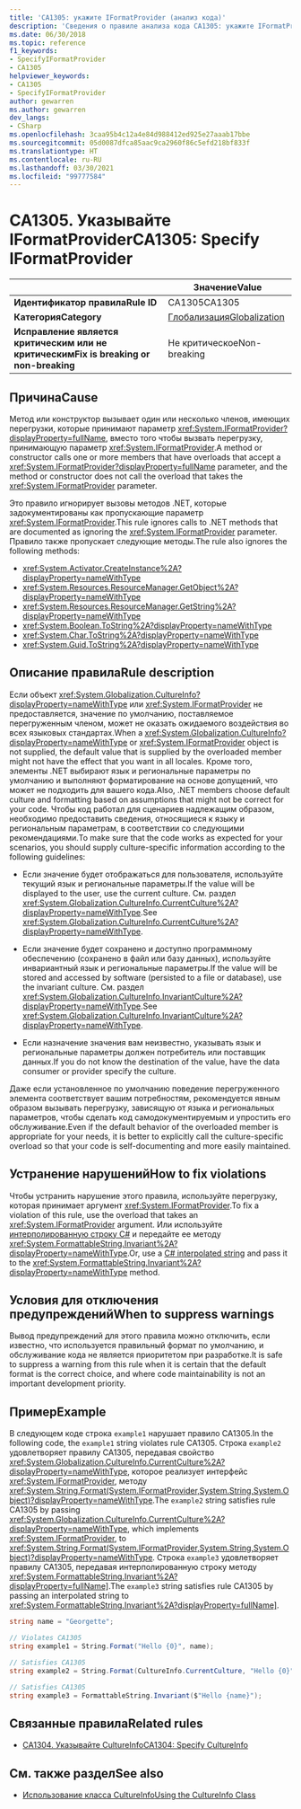 ```yaml
---
title: 'CA1305: укажите IFormatProvider (анализ кода)'
description: 'Сведения о правиле анализа кода CA1305: укажите IFormatProvider'
ms.date: 06/30/2018
ms.topic: reference
f1_keywords:
- SpecifyIFormatProvider
- CA1305
helpviewer_keywords:
- CA1305
- SpecifyIFormatProvider
author: gewarren
ms.author: gewarren
dev_langs:
- CSharp
ms.openlocfilehash: 3caa95b4c12a4e84d988412ed925e27aaab17bbe
ms.sourcegitcommit: 05d0087dfca85aac9ca2960f86c5efd218bf833f
ms.translationtype: HT
ms.contentlocale: ru-RU
ms.lasthandoff: 03/30/2021
ms.locfileid: "99777584"
---
```

# <a name="ca1305-specify-iformatprovider"></a><span data-ttu-id="fbe63-103">CA1305. Указывайте IFormatProvider</span><span class="sxs-lookup"><span data-stu-id="fbe63-103">CA1305: Specify IFormatProvider</span></span>

| | <span data-ttu-id="fbe63-104">Значение</span><span class="sxs-lookup"><span data-stu-id="fbe63-104">Value</span></span> |
|-|-|
| <span data-ttu-id="fbe63-105">**Идентификатор правила**</span><span class="sxs-lookup"><span data-stu-id="fbe63-105">**Rule ID**</span></span> |<span data-ttu-id="fbe63-106">CA1305</span><span class="sxs-lookup"><span data-stu-id="fbe63-106">CA1305</span></span>|
| <span data-ttu-id="fbe63-107">**Категория**</span><span class="sxs-lookup"><span data-stu-id="fbe63-107">**Category**</span></span> |[<span data-ttu-id="fbe63-108">Глобализация</span><span class="sxs-lookup"><span data-stu-id="fbe63-108">Globalization</span></span>](globalization-warnings.md)|
| <span data-ttu-id="fbe63-109">**Исправление является критическим или не критическим**</span><span class="sxs-lookup"><span data-stu-id="fbe63-109">**Fix is breaking or non-breaking**</span></span> |<span data-ttu-id="fbe63-110">Не критическое</span><span class="sxs-lookup"><span data-stu-id="fbe63-110">Non-breaking</span></span>|

## <a name="cause"></a><span data-ttu-id="fbe63-111">Причина</span><span class="sxs-lookup"><span data-stu-id="fbe63-111">Cause</span></span>

<span data-ttu-id="fbe63-112">Метод или конструктор вызывает один или несколько членов, имеющих перегрузки, которые принимают параметр <xref:System.IFormatProvider?displayProperty=fullName>, вместо того чтобы вызвать перегрузку, принимающую параметр <xref:System.IFormatProvider>.</span><span class="sxs-lookup"><span data-stu-id="fbe63-112">A method or constructor calls one or more members that have overloads that accept a <xref:System.IFormatProvider?displayProperty=fullName> parameter, and the method or constructor does not call the overload that takes the <xref:System.IFormatProvider> parameter.</span></span>

<span data-ttu-id="fbe63-113">Это правило игнорирует вызовы методов .NET, которые задокументированы как пропускающие параметр <xref:System.IFormatProvider>.</span><span class="sxs-lookup"><span data-stu-id="fbe63-113">This rule ignores calls to .NET methods that are documented as ignoring the <xref:System.IFormatProvider> parameter.</span></span> <span data-ttu-id="fbe63-114">Правило также пропускает следующие методы.</span><span class="sxs-lookup"><span data-stu-id="fbe63-114">The rule also ignores the following methods:</span></span>

- <xref:System.Activator.CreateInstance%2A?displayProperty=nameWithType>
- <xref:System.Resources.ResourceManager.GetObject%2A?displayProperty=nameWithType>
- <xref:System.Resources.ResourceManager.GetString%2A?displayProperty=nameWithType>
- <xref:System.Boolean.ToString%2A?displayProperty=nameWithType>
- <xref:System.Char.ToString%2A?displayProperty=nameWithType>
- <xref:System.Guid.ToString%2A?displayProperty=nameWithType>

## <a name="rule-description"></a><span data-ttu-id="fbe63-115">Описание правила</span><span class="sxs-lookup"><span data-stu-id="fbe63-115">Rule description</span></span>

<span data-ttu-id="fbe63-116">Если объект <xref:System.Globalization.CultureInfo?displayProperty=nameWithType> или <xref:System.IFormatProvider> не предоставляется, значение по умолчанию, поставляемое перегруженным членом, может не оказать ожидаемого воздействия во всех языковых стандартах.</span><span class="sxs-lookup"><span data-stu-id="fbe63-116">When a <xref:System.Globalization.CultureInfo?displayProperty=nameWithType> or <xref:System.IFormatProvider> object is not supplied, the default value that is supplied by the overloaded member might not have the effect that you want in all locales.</span></span> <span data-ttu-id="fbe63-117">Кроме того, элементы .NET выбирают язык и региональные параметры по умолчанию и выполняют форматирование на основе допущений, что может не подходить для вашего кода.</span><span class="sxs-lookup"><span data-stu-id="fbe63-117">Also, .NET members choose default culture and formatting based on assumptions that might not be correct for your code.</span></span> <span data-ttu-id="fbe63-118">Чтобы код работал для сценариев надлежащим образом, необходимо предоставить сведения, относящиеся к языку и региональным параметрам, в соответствии со следующими рекомендациями.</span><span class="sxs-lookup"><span data-stu-id="fbe63-118">To make sure that the code works as expected for your scenarios, you should supply culture-specific information according to the following guidelines:</span></span>

- <span data-ttu-id="fbe63-119">Если значение будет отображаться для пользователя, используйте текущий язык и региональные параметры.</span><span class="sxs-lookup"><span data-stu-id="fbe63-119">If the value will be displayed to the user, use the current culture.</span></span> <span data-ttu-id="fbe63-120">См. раздел <xref:System.Globalization.CultureInfo.CurrentCulture%2A?displayProperty=nameWithType>.</span><span class="sxs-lookup"><span data-stu-id="fbe63-120">See <xref:System.Globalization.CultureInfo.CurrentCulture%2A?displayProperty=nameWithType>.</span></span>

- <span data-ttu-id="fbe63-121">Если значение будет сохранено и доступно программному обеспечению (сохранено в файл или базу данных), используйте инвариантный язык и региональные параметры.</span><span class="sxs-lookup"><span data-stu-id="fbe63-121">If the value will be stored and accessed by software (persisted to a file or database), use the invariant culture.</span></span> <span data-ttu-id="fbe63-122">См. раздел <xref:System.Globalization.CultureInfo.InvariantCulture%2A?displayProperty=nameWithType>.</span><span class="sxs-lookup"><span data-stu-id="fbe63-122">See <xref:System.Globalization.CultureInfo.InvariantCulture%2A?displayProperty=nameWithType>.</span></span>

- <span data-ttu-id="fbe63-123">Если назначение значения вам неизвестно, указывать язык и региональные параметры должен потребитель или поставщик данных.</span><span class="sxs-lookup"><span data-stu-id="fbe63-123">If you do not know the destination of the value, have the data consumer or provider specify the culture.</span></span>

<span data-ttu-id="fbe63-124">Даже если установленное по умолчанию поведение перегруженного элемента соответствует вашим потребностям, рекомендуется явным образом вызывать перегрузку, зависящую от языка и региональных параметров, чтобы сделать код самодокументируемым и упростить его обслуживание.</span><span class="sxs-lookup"><span data-stu-id="fbe63-124">Even if the default behavior of the overloaded member is appropriate for your needs, it is better to explicitly call the culture-specific overload so that your code is self-documenting and more easily maintained.</span></span>

## <a name="how-to-fix-violations"></a><span data-ttu-id="fbe63-125">Устранение нарушений</span><span class="sxs-lookup"><span data-stu-id="fbe63-125">How to fix violations</span></span>

<span data-ttu-id="fbe63-126">Чтобы устранить нарушение этого правила, используйте перегрузку, которая принимает аргумент <xref:System.IFormatProvider>.</span><span class="sxs-lookup"><span data-stu-id="fbe63-126">To fix a violation of this rule, use the overload that takes an <xref:System.IFormatProvider> argument.</span></span> <span data-ttu-id="fbe63-127">Или используйте [интерполированную строку C#](../../../csharp/tutorials/string-interpolation.md) и передайте ее методу <xref:System.FormattableString.Invariant%2A?displayProperty=nameWithType>.</span><span class="sxs-lookup"><span data-stu-id="fbe63-127">Or, use a [C# interpolated string](../../../csharp/tutorials/string-interpolation.md) and pass it to the <xref:System.FormattableString.Invariant%2A?displayProperty=nameWithType> method.</span></span>

## <a name="when-to-suppress-warnings"></a><span data-ttu-id="fbe63-128">Условия для отключения предупреждений</span><span class="sxs-lookup"><span data-stu-id="fbe63-128">When to suppress warnings</span></span>

<span data-ttu-id="fbe63-129">Вывод предупреждений для этого правила можно отключить, если известно, что используется правильный формат по умолчанию, и обслуживание кода не является приоритетом при разработке.</span><span class="sxs-lookup"><span data-stu-id="fbe63-129">It is safe to suppress a warning from this rule when it is certain that the default format is the correct choice, and where code maintainability is not an important development priority.</span></span>

## <a name="example"></a><span data-ttu-id="fbe63-130">Пример</span><span class="sxs-lookup"><span data-stu-id="fbe63-130">Example</span></span>

<span data-ttu-id="fbe63-131">В следующем коде строка `example1` нарушает правило CA1305.</span><span class="sxs-lookup"><span data-stu-id="fbe63-131">In the following code, the `example1` string violates rule CA1305.</span></span> <span data-ttu-id="fbe63-132">Строка `example2` удовлетворяет правилу CA1305, передавая свойство <xref:System.Globalization.CultureInfo.CurrentCulture%2A?displayProperty=nameWithType>, которое реализует интерфейс <xref:System.IFormatProvider>, методу <xref:System.String.Format(System.IFormatProvider,System.String,System.Object)?displayProperty=nameWithType>.</span><span class="sxs-lookup"><span data-stu-id="fbe63-132">The `example2` string satisfies rule CA1305 by passing <xref:System.Globalization.CultureInfo.CurrentCulture%2A?displayProperty=nameWithType>, which implements <xref:System.IFormatProvider>, to <xref:System.String.Format(System.IFormatProvider,System.String,System.Object)?displayProperty=nameWithType>.</span></span> <span data-ttu-id="fbe63-133">Строка `example3` удовлетворяет правилу CA1305, передавая интерполированную строку методу <xref:System.FormattableString.Invariant%2A?displayProperty=fullName]>.</span><span class="sxs-lookup"><span data-stu-id="fbe63-133">The `example3` string satisfies rule CA1305 by passing an interpolated string to <xref:System.FormattableString.Invariant%2A?displayProperty=fullName]>.</span></span>

```csharp
string name = "Georgette";

// Violates CA1305
string example1 = String.Format("Hello {0}", name);

// Satisfies CA1305
string example2 = String.Format(CultureInfo.CurrentCulture, "Hello {0}", name);

// Satisfies CA1305
string example3 = FormattableString.Invariant($"Hello {name}");
```

## <a name="related-rules"></a><span data-ttu-id="fbe63-134">Связанные правила</span><span class="sxs-lookup"><span data-stu-id="fbe63-134">Related rules</span></span>

- [<span data-ttu-id="fbe63-135">CA1304. Указывайте CultureInfo</span><span class="sxs-lookup"><span data-stu-id="fbe63-135">CA1304: Specify CultureInfo</span></span>](ca1304.md)

## <a name="see-also"></a><span data-ttu-id="fbe63-136">См. также раздел</span><span class="sxs-lookup"><span data-stu-id="fbe63-136">See also</span></span>

- [<span data-ttu-id="fbe63-137">Использование класса CultureInfo</span><span class="sxs-lookup"><span data-stu-id="fbe63-137">Using the CultureInfo Class</span></span>](../../../standard/globalization-localization/globalization.md#work-with-culture-specific-settings)
